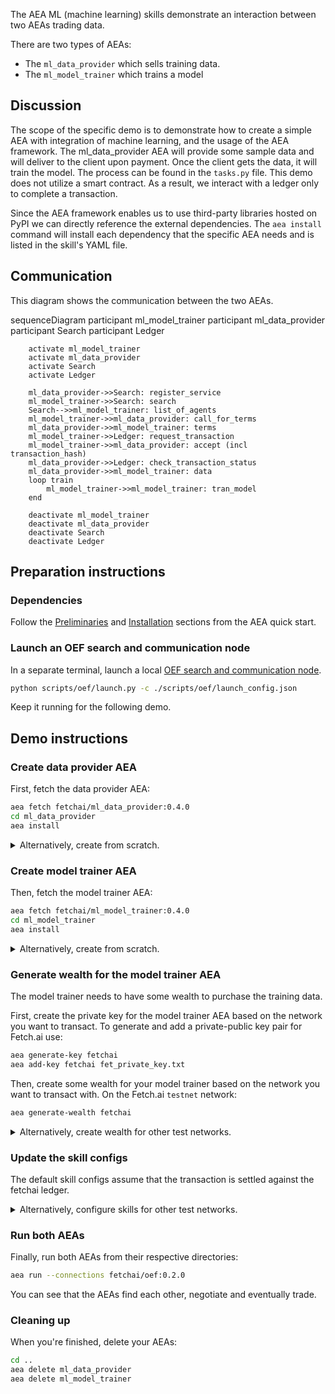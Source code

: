 The AEA ML (machine learning) skills demonstrate an interaction between two AEAs trading data.

There are two types of AEAs:

* The `ml_data_provider` which sells training data.
* The `ml_model_trainer` which trains a model

## Discussion

The scope of the specific demo is to demonstrate how to create a simple AEA with integration of machine learning, and the usage of the AEA framework. The ml_data_provider AEA
will provide some sample data and will deliver to the client upon payment. Once the client gets the data, it will train the model. The process can be found in the `tasks.py` file.
This demo does not utilize a smart contract. As a result, we interact with a ledger only to complete a transaction.

Since the AEA framework enables us to use third-party libraries hosted on PyPI we can directly reference the external dependencies.
The `aea install` command will install each dependency that the specific AEA needs and is listed in the skill's YAML file. 

## Communication

This diagram shows the communication between the two AEAs.

<div class="mermaid">
    sequenceDiagram
        participant ml_model_trainer
        participant ml_data_provider
        participant Search
        participant Ledger
    
        activate ml_model_trainer
        activate ml_data_provider
        activate Search
        activate Ledger
        
        ml_data_provider->>Search: register_service
        ml_model_trainer->>Search: search
        Search-->>ml_model_trainer: list_of_agents
        ml_model_trainer->>ml_data_provider: call_for_terms
        ml_data_provider->>ml_model_trainer: terms
        ml_model_trainer->>Ledger: request_transaction
        ml_model_trainer->>ml_data_provider: accept (incl transaction_hash)
        ml_data_provider->>Ledger: check_transaction_status
        ml_data_provider->>ml_model_trainer: data
        loop train
            ml_model_trainer->>ml_model_trainer: tran_model
        end
        
        deactivate ml_model_trainer
        deactivate ml_data_provider
        deactivate Search
        deactivate Ledger

</div>  

## Preparation instructions

### Dependencies

Follow the <a href="../quickstart/#preliminaries">Preliminaries</a> and <a href="../quickstart/#installation">Installation</a> sections from the AEA quick start.

### Launch an OEF search and communication node

In a separate terminal, launch a local [OEF search and communication node](../oef-ledger).
``` bash
python scripts/oef/launch.py -c ./scripts/oef/launch_config.json
```

Keep it running for the following demo.

## Demo instructions

### Create data provider AEA

First, fetch the data provider AEA:
``` bash
aea fetch fetchai/ml_data_provider:0.4.0
cd ml_data_provider
aea install
```

<details><summary>Alternatively, create from scratch.</summary>
<p>

The following steps create the data provider from scratch:
``` bash
aea create ml_data_provider
cd ml_data_provider
aea add connection fetchai/oef:0.2.0
aea add skill fetchai/ml_data_provider:0.3.0
aea config set agent.default_connection fetchai/oef:0.2.0
aea install
```

In `ml_data_provider/aea-config.yaml` replace `ledger_apis: {}` with the following based on the network you want to connect. To connect to Fetchai:
``` yaml
ledger_apis:
  fetchai:
    network: testnet
```

</p>
</details>

### Create model trainer AEA

Then, fetch the model trainer AEA:
``` bash
aea fetch fetchai/ml_model_trainer:0.4.0
cd ml_model_trainer
aea install
```

<details><summary>Alternatively, create from scratch.</summary>
<p>

The following steps create the model trainer from scratch:
``` bash
aea create ml_model_trainer
cd ml_model_trainer
aea add connection fetchai/oef:0.2.0
aea add skill fetchai/ml_train:0.3.0
aea config set agent.default_connection fetchai/oef:0.2.0
aea install
```

In `ml_model_trainer/aea-config.yaml` replace `ledger_apis: {}` with the following based on the network you want to connect.

To connect to Fetchai:
``` yaml
ledger_apis:
  fetchai:
    network: testnet
```

</p>
</details>

### Generate wealth for the model trainer AEA

The model trainer needs to have some wealth to purchase the training data.

First, create the private key for the model trainer AEA based on the network you want to transact. To generate and add a private-public key pair for Fetch.ai use:
``` bash
aea generate-key fetchai
aea add-key fetchai fet_private_key.txt
```

Then, create some wealth for your model trainer based on the network you want to transact with. On the Fetch.ai `testnet` network:
``` bash
aea generate-wealth fetchai
```

<details><summary>Alternatively, create wealth for other test networks.</summary>
<p>

<strong>Ledger Config:</strong>
<br>

In `ml_model_trainer/aea-config.yaml` and `ml_data_provider/aea-config.yaml` replace `ledger_apis: {}` with the following based on the network you want to connect.

To connect to Ethereum:
``` yaml
ledger_apis:
  ethereum:
    address: https://ropsten.infura.io/v3/f00f7b3ba0e848ddbdc8941c527447fe
    chain_id: 3
    gas_price: 50
```

Alternatively, to connect to Cosmos:
``` yaml
ledger_apis:
  cosmos:
    address: http://aea-testnet.sandbox.fetch-ai.com:1317
```

<strong>Wealth:</strong>
<br>

To generate and add a private-public key pair for Ethereum use:
``` bash
aea generate-key ethereum
aea add-key ethereum eth_private_key.txt
```

On the Ethereum `ropsten` network.
``` bash
aea generate-wealth ethereum
```

Alternatively, to generate and add a private-public key pair for Cosmos use:
``` bash
aea generate-key cosmos
aea add-key cosmos cosmos_private_key.txt
```

On the Cosmos `testnet` network.
``` bash
aea generate-wealth cosmos
```

</p>
</details>

### Update the skill configs

The default skill configs assume that the transaction is settled against the fetchai ledger.

<details><summary>Alternatively, configure skills for other test networks.</summary>
<p>

<strong>Data provider:</strong>
<br>
Ensure you are in the ml_data_provider project directory.

For ethereum, update the skill config of the data provider via the `aea config get/set` command like so:
``` bash
aea config set vendor.fetchai.skills. ml_data_provider.models.strategy.args.currency_id ETH
aea config set vendor.fetchai.skills.ml_data_provider.models.strategy.args.ledger_id ethereum
```

Or for cosmos, like so:
``` bash
aea config set vendor.fetchai.skills.ml_data_provider.models.strategy.args.currency_id ATOM
aea config set vendor.fetchai.skills.ml_data_provider.models.strategy.args.ledger_id cosmos
```

This updates the ml_data_provider skill config (`ml_data_provider/vendor/fetchai/skills/ml_data_provider/skill.yaml`).


<strong>Model trainer:</strong>
<br>
Ensure you are in the ml_model_trainer project directory.

For ethereum, update the skill config of the ml_model_trainer via the `aea config get/set` command like so:
``` bash
aea config set vendor.fetchai.skills.ml_trainer.models.strategy.args.currency_id ETH
aea config set vendor.fetchai.skills.ml_trainer.models.strategy.args.ledger_id ethereum
```

Or for cosmos, like so:
``` bash
aea config set vendor.fetchai.skills.ml_train.models.strategy.args.currency_id ATOM
aea config set vendor.fetchai.skills.ml_train.models.strategy.args.ledger_id cosmos
```

This updates the ml_nodel_trainer skill config (`ml_model_trainer/vendor/fetchai/skills/ml_train/skill.yaml`).

</p>
</details>

### Run both AEAs

Finally, run both AEAs from their respective directories:
``` bash
aea run --connections fetchai/oef:0.2.0
```

You can see that the AEAs find each other, negotiate and eventually trade.

### Cleaning up

When you're finished, delete your AEAs:
``` bash
cd ..
aea delete ml_data_provider
aea delete ml_model_trainer
```

<br />
